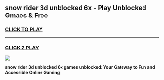 
## snow rider 3d unblocked 6x - Play Unblocked Gmaes & Free
<h3>
<a href="https://news.freeplayer.one?title=snow_rider_3d_unblocked_6x&ref=16F">CLICK TO PLAY</a></h3>
<hr>

<h3>
<a href="https://news.freeplayer.one?title=snow_rider_3d_unblocked_6x&ref=16F">CLICK 2 PLAY</a>
  
</h3>

<a href="https://news.freeplayer.one?title=snow_rider_3d_unblocked_6x&ref=16F/"><img src="https://clearcache.store/games.png"></a>


**snow rider 3d unblocked 6x games unblocked: Your Gateway to Fun and Accessible Online Gaming**
